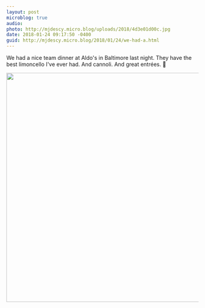 ```yaml
---
layout: post
microblog: true
audio: 
photo: http://mjdescy.micro.blog/uploads/2018/4d3e01d00c.jpg
date: 2018-01-24 09:17:50 -0400
guid: http://mjdescy.micro.blog/2018/01/24/we-had-a.html
---
```

We had a nice team dinner at Aldo's in Baltimore last night. They have the best limoncello I've ever had. And cannoli. And great entrées. 🍴 

<img src="http://mjdescy.micro.blog/uploads/2018/4d3e01d00c.jpg" width="599" height="600" />
